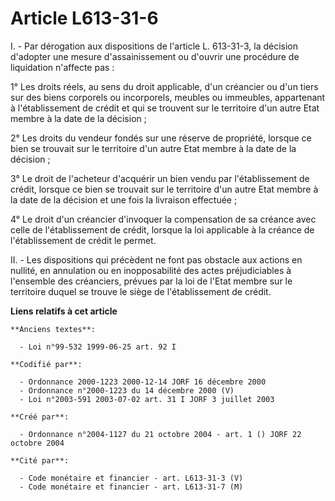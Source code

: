 # Article L613-31-6

I. - Par dérogation aux dispositions de l'article L. 613-31-3, la décision d'adopter une mesure d'assainissement ou d'ouvrir
une procédure de liquidation n'affecte pas :

1° Les droits réels, au sens du droit applicable, d'un créancier ou d'un tiers sur des biens corporels ou incorporels,
meubles ou immeubles, appartenant à l'établissement de crédit et qui se trouvent sur le territoire d'un autre Etat membre à
la date de la décision ;

2° Les droits du vendeur fondés sur une réserve de propriété, lorsque ce bien se trouvait sur le territoire d'un autre Etat
membre à la date de la décision ;

3° Le droit de l'acheteur d'acquérir un bien vendu par l'établissement de crédit, lorsque ce bien se trouvait sur le
territoire d'un autre Etat membre à la date de la décision et une fois la livraison effectuée ;

4° Le droit d'un créancier d'invoquer la compensation de sa créance avec celle de l'établissement de crédit, lorsque la loi
applicable à la créance de l'établissement de crédit le permet.

II. - Les dispositions qui précèdent ne font pas obstacle aux actions en nullité, en annulation ou en inopposabilité des
actes préjudiciables à l'ensemble des créanciers, prévues par la loi de l'Etat membre sur le territoire duquel se trouve le
siège de l'établissement de crédit.

**Liens relatifs à cet article**

	**Anciens textes**:

	  - Loi n°99-532 1999-06-25 art. 92 I

	**Codifié par**:

	  - Ordonnance 2000-1223 2000-12-14 JORF 16 décembre 2000
	  - Ordonnance n°2000-1223 du 14 décembre 2000 (V)
	  - Loi n°2003-591 2003-07-02 art. 31 I JORF 3 juillet 2003

	**Créé par**:

	  - Ordonnance n°2004-1127 du 21 octobre 2004 - art. 1 () JORF 22 octobre 2004

	**Cité par**:

	  - Code monétaire et financier - art. L613-31-3 (V)
	  - Code monétaire et financier - art. L613-31-7 (M)

